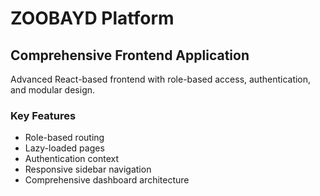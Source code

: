 # ZOOBAYD Platform

## Comprehensive Frontend Application
Advanced React-based frontend with role-based access, authentication, and modular design.

### Key Features
- Role-based routing
- Lazy-loaded pages
- Authentication context
- Responsive sidebar navigation
- Comprehensive dashboard architecture